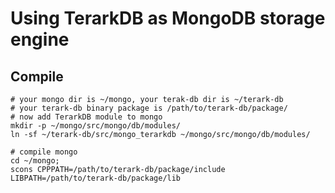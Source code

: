 # Using TerarkDB as MongoDB storage engine

## Compile

```shell
# your mongo dir is ~/mongo, your terak-db dir is ~/terark-db
# your terark-db binary package is /path/to/terark-db/package/
# now add TerarkDB module to mongo
mkdir -p ~/mongo/src/mongo/db/modules/
ln -sf ~/terark-db/src/mongo_terarkdb ~/mongo/src/mongo/db/modules/

# compile mongo
cd ~/mongo;
scons CPPPATH=/path/to/terark-db/package/include LIBPATH=/path/to/terark-db/package/lib
```
